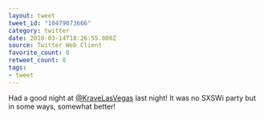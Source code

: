 ```yaml
---
layout: tweet
tweet_id: "10479073666"
category: twitter
date: 2010-03-14T18:26:55.000Z
source: Twitter Web Client
favorite_count: 0
retweet_count: 0
tags:
- tweet
---
```


Had a good night at [@KraveLasVegas](https://twitter.com/@KraveLasVegas) last night!  It was no SXSWi party but in some ways, somewhat better!
